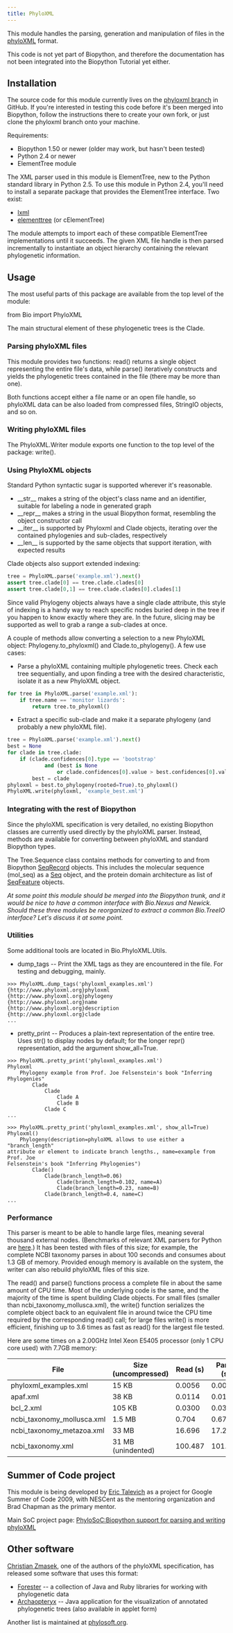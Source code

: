 ```yaml
---
title: PhyloXML
---
```


This module handles the parsing, generation and manipulation of files in
the [phyloXML](http://www.phyloxml.org/) format.

This code is not yet part of Biopython, and therefore the documentation
has not been integrated into the Biopython Tutorial yet either.

Installation
------------

The source code for this module currently lives on the [phyloxml
branch](http://github.com/etal/biopython/tree/phyloxml) in GitHub. If
you're interested in testing this code before it's been merged into
Biopython, follow the instructions there to create your own fork, or
just clone the phyloxml branch onto your machine.

Requirements:

-   Biopython 1.50 or newer (older may work, but hasn't been tested)
-   Python 2.4 or newer
-   ElementTree module

The XML parser used in this module is ElementTree, new to the Python
standard library in Python 2.5. To use this module in Python 2.4, you'll
need to install a separate package that provides the ElementTree
interface. Two exist:

-   [lxml](http://codespeak.net/lxml/)
-   [elementtree](http://effbot.org/zone/element-index.htm) (or
    cElementTree)

The module attempts to import each of these compatible ElementTree
implementations until it succeeds. The given XML file handle is then
parsed incrementally to instantiate an object hierarchy containing the
relevant phylogenetic information.

Usage
-----

The most useful parts of this package are available from the top level
of the module:

<python>from Bio import PhyloXML</python>

The main structural element of these phylogenetic trees is the Clade.

### Parsing phyloXML files

This module provides two functions: read() returns a single object
representing the entire file's data, while parse() iteratively
constructs and yields the phylogenetic trees contained in the file
(there may be more than one).

Both functions accept either a file name or an open file handle, so
phyloXML data can be also loaded from compressed files, StringIO
objects, and so on.

### Writing phyloXML files

The PhyloXML.Writer module exports one function to the top level of the
package: write().

### Using PhyloXML objects

Standard Python syntactic sugar is supported wherever it's reasonable.

-   \_\_str\_\_ makes a string of the object's class name and an
    identifier, suitable for labeling a node in generated graph
-   \_\_repr\_\_ makes a string in the usual Biopython format,
    resembling the object constructor call
-   \_\_iter\_\_ is supported by Phyloxml and Clade objects, iterating
    over the contained phylogenies and sub-clades, respectively
-   \_\_len\_\_ is supported by the same objects that support iteration,
    with expected results

Clade objects also support extended indexing:

``` Python
tree = PhyloXML.parse('example.xml').next()
assert tree.clade[0] == tree.clade.clades[0]
assert tree.clade[0,1] == tree.clade.clades[0].clades[1]
```

Since valid Phylogeny objects always have a single clade attribute, this
style of indexing is a handy way to reach specific nodes buried deep in
the tree if you happen to know exactly where they are. In the future,
slicing may be supported as well to grab a range a sub-clades at once.

A couple of methods allow converting a selection to a new PhyloXML
object: Phylogeny.to\_phyloxml() and Clade.to\_phylogeny(). A few use
cases:

-   Parse a phyloXML containing multiple phylogenetic trees. Check each
    tree sequentially, and upon finding a tree with the desired
    characteristic, isolate it as a new PhyloXML object.

``` Python
for tree in PhyloXML.parse('example.xml'):
    if tree.name == 'monitor lizards':
        return tree.to_phyloxml()
```

-   Extract a specific sub-clade and make it a separate phylogeny (and
    probably a new phyloXML file).

``` Python
tree = PhyloXML.parse('example.xml').next()
best = None
for clade in tree.clade:
    if (clade.confidences[0].type == 'bootstrap'
            and (best is None
                or clade.confidences[0].value > best.confidences[0].value)):
        best = clade
phyloxml = best.to_phylogeny(rooted=True).to_phyloxml()
PhyloXML.write(phyloxml, 'example_best.xml')
```

### Integrating with the rest of Biopython

Since the phyloXML specification is very detailed, no existing Biopython
classes are currently used directly by the phyloXML parser. Instead,
methods are available for converting between phyloXML and standard
Biopython types.

The Tree.Sequence class contains methods for converting to and from
Biopython [SeqRecord](SeqRecord "wikilink") objects. This includes the
molecular sequence (mol\_seq) as a [Seq](Seq "wikilink") object, and the
protein domain architecture as list of
[SeqFeature](SeqFeature "wikilink") objects.

*At some point this module should be merged into the Biopython trunk,
and it would be nice to have a common interface with Bio.Nexus and
Newick. Should these three modules be reorganized to extract a common
Bio.TreeIO interface? Let's discuss it at some point.*

### Utilities

Some additional tools are located in Bio.PhyloXML.Utils.

-   dump\_tags -- Print the XML tags as they are encountered in the
    file. For testing and debugging, mainly.

<!-- -->

    >>> PhyloXML.dump_tags('phyloxml_examples.xml')
    {http://www.phyloxml.org}phyloxml
    {http://www.phyloxml.org}phylogeny
    {http://www.phyloxml.org}name
    {http://www.phyloxml.org}description
    {http://www.phyloxml.org}clade
    ...

-   pretty\_print -- Produces a plain-text representation of the entire
    tree. Uses str() to display nodes by default; for the longer repr()
    representation, add the argument show\_all=True.

<!-- -->

    >>> PhyloXML.pretty_print('phyloxml_examples.xml')
    Phyloxml
        Phylogeny example from Prof. Joe Felsenstein's book "Inferring Phylogenies"
            Clade
                Clade
                    Clade A
                    Clade B
                Clade C
    ...

    >>> PhyloXML.pretty_print('phyloxml_examples.xml', show_all=True)
    Phyloxml()
        Phylogeny(description=phyloXML allows to use either a "branch_length"
    attribute or element to indicate branch lengths., name=example from Prof. Joe
    Felsenstein's book "Inferring Phylogenies")
            Clade()
                Clade(branch_length=0.06)
                    Clade(branch_length=0.102, name=A)
                    Clade(branch_length=0.23, name=B)
                Clade(branch_length=0.4, name=C)
    ...

### Performance

This parser is meant to be able to handle large files, meaning several
thousand external nodes. (Benchmarks of relevant XML parsers for Python
are [here](http://effbot.org/zone/celementtree.htm#benchmarks).) It has
been tested with files of this size; for example, the complete NCBI
taxonomy parses in about 100 seconds and consumes about 1.3 GB of
memory. Provided enough memory is available on the system, the writer
can also rebuild phyloXML files of this size.

The read() and parse() functions process a complete file in about the
same amount of CPU time. Most of the underlying code is the same, and
the majority of the time is spent building Clade objects. For small
files (smaller than ncbi\_taxonomy\_mollusca.xml), the write() function
serializes the complete object back to an equivalent file in around
twice the CPU time required by the corresponding read() call; for large
files write() is more efficient, finishing up to 3.6 times as fast as
read() for the largest file tested.

Here are some times on a 2.00GHz Intel Xeon E5405 processor (only 1 CPU
core used) with 7.7GB memory:

| File                         | Size (uncompressed) | Read (s) | Parse (s) | Write (s) |
|------------------------------|---------------------|----------|-----------|-----------|
| phyloxml\_examples.xml       | 15 KB               | 0.0056   | 0.0054    | 0.0103    |
| apaf.xml                     | 38 KB               | 0.0114   | 0.0113    | 0.0252    |
| bcl\_2.xml                   | 105 KB              | 0.0300   | 0.0300    | 0.0455    |
| ncbi\_taxonomy\_mollusca.xml | 1.5 MB              | 0.704    | 0.678     | 0.686     |
| ncbi\_taxonomy\_metazoa.xml  | 33 MB               | 16.696   | 17.275    | 9.051     |
| ncbi\_taxonomy.xml           | 31 MB (unindented)  | 100.487  | 101.503   | 27.104    |

Summer of Code project
----------------------

This module is being developed by [Eric
Talevich](User:EricTalevich "wikilink") as a project for Google Summer
of Code 2009, with NESCent as the mentoring organization and Brad
Chapman as the primary mentor.

Main SoC project page: [PhyloSoC:Biopython support for parsing and
writing
phyloXML](https://www.nescent.org/wg_phyloinformatics/PhyloSoC:Biopython_support_for_parsing_and_writing_phyloXML)

Other software
--------------

[Christian Zmasek](http://monochrome-effect.net/), one of the authors of
the phyloXML specification, has released some software that uses this
format:

-   [Forester](http://www.phylosoft.org/forester/) -- a collection of
    Java and Ruby libraries for working with phylogenetic data
-   [Archaopteryx](http://www.phylosoft.org/archaeopteryx/) -- Java
    application for the visualization of annotated phylogenetic trees
    (also available in applet form)

Another list is maintained at
[phylosoft.org](http://www.phylosoft.org/).
